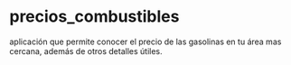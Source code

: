 # precios_combustibles
aplicación que permite conocer el precio de las gasolinas en tu área mas cercana, además de otros detalles útiles.
